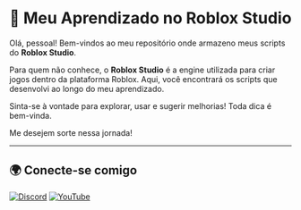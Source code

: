 # 📌 Meu Aprendizado no Roblox Studio

Olá, pessoal! Bem-vindos ao meu repositório onde armazeno meus scripts do **Roblox Studio**.  

Para quem não conhece, o **Roblox Studio** é a engine utilizada para criar jogos dentro da plataforma Roblox. Aqui, você encontrará os scripts que desenvolvi ao longo do meu aprendizado.  

Sinta-se à vontade para explorar, usar e sugerir melhorias! Toda dica é bem-vinda.  

Me desejem sorte nessa jornada!  

---

## 🌍 Conecte-se comigo  

[![Discord](https://img.shields.io/badge/Discord-7289DA?style=for-the-badge&logo=discord&logoColor=white)](https://discord.gg/XCuGe8Hw)  [![YouTube](https://img.shields.io/badge/YouTube-FF0000?style=for-the-badge&logo=youtube&logoColor=white)](https://www.youtube.com/channel/UCT4B6EgAgJWSSMqupZ0tTBw/)
